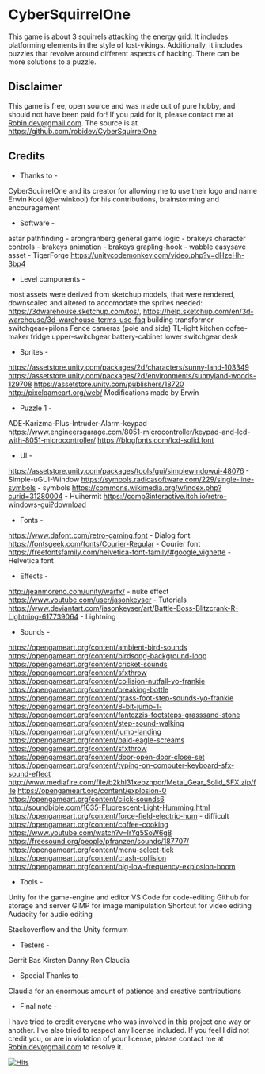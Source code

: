 # CyberSquirrelOne

This game is about 3 squirrels attacking the energy grid. It includes platforming elements in the style of lost-vikings. Additionally, it includes puzzles that revolve around different aspects of hacking. There can be more solutions to a puzzle.

## Disclaimer

This game is free, open source and was made out of pure hobby, and should not have been paid for! If you paid for it, please contact me at Robin.dev@gmail.com. The source is at https://github.com/robidev/CyberSquirrelOne

## Credits

- Thanks to -

CyberSquirrelOne and its creator for allowing me to use their logo and name
Erwin Kooi (@erwinkooi) for his contributions, brainstorming and encouragement


- Software -

astar pathfinding - arongranberg
general game logic - brakeys
character controls  - brakeys
animation - brakeys
grapling-hook - wabble
easysave asset - TigerForge
https://unitycodemonkey.com/video.php?v=dHzeHh-3bp4


- Level components -

most assets were derived from sketchup models, that were rendered, downscaled and altered to accomodate the sprites needed: https://3dwarehouse.sketchup.com/tos/, https://help.sketchup.com/en/3d-warehouse/3d-warehouse-terms-use-faq
building
transformer
switchgear+pilons
Fence
cameras (pole and side)
TL-light
kitchen
cofee-maker
fridge
upper-switchgear
battery-cabinet
lower switchgear
desk


- Sprites -

https://assetstore.unity.com/packages/2d/characters/sunny-land-103349
https://assetstore.unity.com/packages/2d/environments/sunnyland-woods-129708
https://assetstore.unity.com/publishers/18720
http://pixelgameart.org/web/
Modifications made by Erwin


- Puzzle 1 -

ADE-Karizma-Plus-Intruder-Alarm-keypad
https://www.engineersgarage.com/8051-microcontroller/keypad-and-lcd-with-8051-microcontroller/
https://blogfonts.com/lcd-solid.font


- UI -

https://assetstore.unity.com/packages/tools/gui/simplewindowui-48076 - Simple-uGUI-Window
https://symbols.radicasoftware.com/229/single-line-symbols - symbols
https://commons.wikimedia.org/w/index.php?curid=31280004 - Huihermit
https://comp3interactive.itch.io/retro-windows-gui?download


- Fonts - 

https://www.dafont.com/retro-gaming.font - Dialog font
https://fontsgeek.com/fonts/Courier-Regular - Courier font
https://freefontsfamily.com/helvetica-font-family/#google_vignette - Helvetica font


- Effects -

http://jeanmoreno.com/unity/warfx/ - nuke effect
https://www.youtube.com/user/jasonkeyser - Tutorials
https://www.deviantart.com/jasonkeyser/art/Battle-Boss-Blitzcrank-R-Lightning-617739064 - Lightning


- Sounds -

https://opengameart.org/content/ambient-bird-sounds
https://opengameart.org/content/birdsong-background-loop
https://opengameart.org/content/cricket-sounds
https://opengameart.org/content/sfxthrow
https://opengameart.org/content/collision-nutfall-yo-frankie
https://opengameart.org/content/breaking-bottle
https://opengameart.org/content/grass-foot-step-sounds-yo-frankie
https://opengameart.org/content/8-bit-jump-1- 
https://opengameart.org/content/fantozzis-footsteps-grasssand-stone
https://opengameart.org/content/step-sound-walking
https://opengameart.org/content/jump-landing
https://opengameart.org/content/bald-eagle-screams
https://opengameart.org/content/sfxthrow
https://opengameart.org/content/door-open-door-close-set
https://opengameart.org/content/typing-on-computer-keyboard-sfx-sound-effect
http://www.mediafire.com/file/b2khl31xebznpdr/Metal_Gear_Solid_SFX.zip/file
https://opengameart.org/content/explosion-0
https://opengameart.org/content/click-sounds6
http://soundbible.com/1635-Fluorescent-Light-Humming.html
https://opengameart.org/content/force-field-electric-hum - difficult
https://opengameart.org/content/coffee-cooking
https://www.youtube.com/watch?v=lrYq5SoW6g8
https://freesound.org/people/pfranzen/sounds/187707/
https://opengameart.org/content/menu-select-tick
https://opengameart.org/content/crash-collision
https://opengameart.org/content/big-low-frequency-explosion-boom


- Tools - 

Unity for the game-engine and editor
VS Code for code-editing
Github for storage and server
GIMP for image manipulation
Shortcut for video editing
Audacity for audio editing

Stackoverflow and the Unity formum


- Testers -

Gerrit
Bas
Kirsten
Danny
Ron
Claudia


- Special Thanks to - 

Claudia for an enormous amount of patience and creative contributions


- Final note - 

I have tried to credit everyone who was involved in this project one way or another. I've also tried to respect any license included. If you feel I did not credit you, or are in violation of your license, please contact me at Robin.dev@gmail.com to resolve it.

[![Hits](https://hits.seeyoufarm.com/api/count/incr/badge.svg?url=https%3A%2F%2Fgithub.com%2Frobidev%2FCyberSquirrelOne&count_bg=%2379C83D&title_bg=%23555555&icon=&icon_color=%23E7E7E7&title=hits&edge_flat=false)]()
